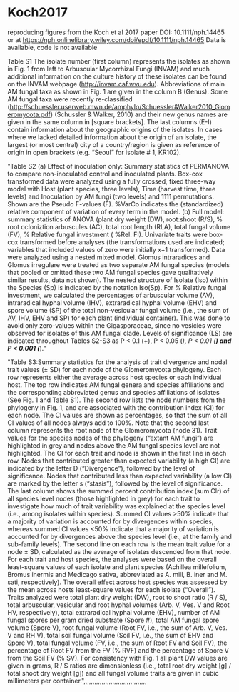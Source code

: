 # Koch2017
reproducing figures from the Koch et al 2017 paper
DOI: 10.1111/nph.14465 or at https://nph.onlinelibrary.wiley.com/doi/epdf/10.1111/nph.14465
Data is available, code is not available

Table S1 The isolate number (first column) represents the isolates as shown in Fig. 1 from left to Arbuscular Mycorrhizal Fungi (INVAM) and much additional information on the culture history of these isolates can be found on the INVAM webpage (http://invam.caf.wvu.edu). Abbreviations of main AM fungal taxa as shown in Fig. 1 are given in the column B (Genus). Some AM fungal taxa were recently re-classified (http://schuessler.userweb.mwn.de/amphylo/Schuessler&Walker2010_Glomeromycota.pdf) (Schussler & Walker, 2010) and their new genus names are given in the same column in [square brackets]. The last columns (E-I) contain information about the geographic origins of the isolates. In cases where we lacked detailed information about the origin of an isolate, the largest (or most central) city of a country/region is given as reference of origin in open brackets (e.g. “Seoul” for isolate # 1, KR102).

"Table S2 (a) Effect of inoculation only: Summary statistics of PERMANOVA to compare non-inoculated control and inoculated plants. Box-cox transformed data were analyzed using a fully crossed, fixed three-way model with Host (plant species, three levels), Time (harvest time, three levels) and Inoculation by AM fungi (two levels) and 1111 permutations. Shown are the Pseudo F-values (F). %VarCo indicates the (standardized) relative component of variation of every term in the model. (b) Full model: summary statistics of ANOVA (plant dry weight (DW), root:shoot (R/S), % root ocloniztion arbuscules (AC), total root length (RLA), total fungal volume (FV), % Relative fungal investment ( %Rel. FI). Univariate traits were box-cox transformed before analyses (the transformations used are indicated; variables that included values of zero were initially x+1 transformed). Data were analyzed using a nested mixed model. Glomus intraradices and Glomus irregulare were treated as two separate AM fungal species (models that pooled or omitted these two AM fungal species gave qualitatively similar results, data not shown). The nested structure of Isolate (Iso) within the Species (Sp) is indicated by the notation Iso(Sp). For % Relative fungal investment, we calculated the percentages of arbuscular volume (AV), intraradical hyphal volume (IHV), extraradical hyphal volume (EHV) and spore volume (SP) of the total non-vesicular fungal volume (i.e., the sum of AV, IHV, EHV and SP) for each plant (individual container). This was done to avoid only zero-values within the Gigasporaceae, since no vesicles were observed for isolates of this AM fungal clade. Levels of significance (LS) are indicated throughout Tables S2-S3 as P < 0.1 (+), P < 0.05 (*), P < 0.01 (**) and P < 0.001 (***)."

"Table S3:Summary statistics for the analysis of trait divergence and nodal trait values (± SD) for each node of the Glomeromycota phylogeny. Each row represents either the average across host species or each individual host. The top row indicates AM fungal genera and species affiliations and the corresponding abbreviated genus and species affiliations of isolates (See Fig. 1 and Table S1). The second row lists the node numbers from the phylogeny in Fig. 1, and are associated with the contribution index (CI) for each node. The CI values are shown as percentages, so that the sum of all CI values of all nodes always add to 100%. Note that the second last column represents the root node of the Glomeromycota (node 31). Trait values for the species nodes of the phylogeny (“extant AM fungi”) are highlighted in grey and nodes above the AM fungal species level are not highlighted. The CI for each trait and node is shown in the first line in each row. Nodes that contributed greater than expected variability (a high CI) are indicated by the letter D (“Divergence”), followed by the level of significance. Nodes that contributed less than expected variability (a low CI) are marked by the letter s (“stasis”), followed by the level of significance. The last column shows the summed percent contribution index (sum.CIr) of all species level nodes (those highlighted in grey) for each trait to investigate how much of trait variability was explained at the species level (i.e., among isolates within species). Summed CI values >50% indicate that a majority of variation is accounted for by divergences within species, whereas summed CI values <50% indicate that a majority of variation is accounted for by divergences above the species level (i.e., at the family and sub-family levels). The second line on each row is the mean trait value for a node ± SD, calculated as the average of isolates descended from that node. For each trait and host species, the analyses were based on the overall least-square values of each isolate and plant species (Achillea millefolium, Bromus inermis and Medicago sativa, abbreviated as A. mill, B. iner and M. sati, respectively). The overall effect across host species was assessed by the mean across hosts least-square values for each isolate (“Overall”). Traits analyzed were total plant dry weight (DW), root to shoot ratio (R / S), total arbuscular, vesicular and root hyphal volumes (Arb. V, Ves. V and Root HV, respectively), total extraradical hyphal volume (EHV), number of AM fungal spores per gram dried substrate (Spore #), total AM fungal spore volume (Spore V), root fungal volume (Root FV, i.e., the sum of Arb. V, Ves. V and RH V), total soil fungal volume (Soil FV, i.e., the sum of EHV and Spore V), total fungal volume (FV, i.e., the sum of Root FV and Soil FV), the percentage of Root FV from the FV (% RVF) and the percentage of Spore V from the Soil FV (% SV). For consistency with Fig. 1 all plant DW values are given in grams, R / S ratios are dimensionless (i.e., total root dry weight [g] / total shoot dry weight [g]) and all fungal volume traits are given in cubic millimeters per container.",,,,,,,,,,,,,,,,,,,,,,,,,,,,,,,,,,,
